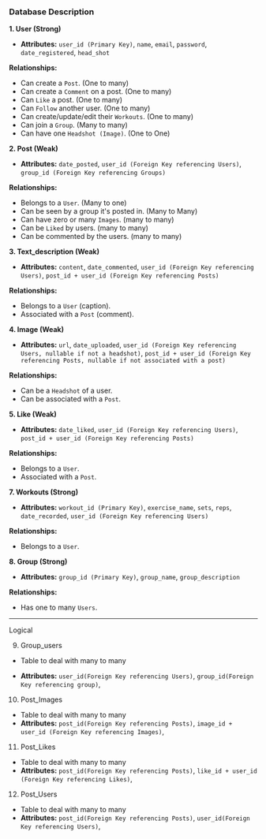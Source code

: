 ### Database Description

**1. User (Strong)**
- **Attributes:** `user_id (Primary Key)`, `name`, `email`, `password`, `date_registered`, `head_shot`

**Relationships:**
- Can create a `Post`. (One to many)
- Can create a `Comment` on a post. (One to many)
- Can `Like` a post. (One to many)
- Can `Follow` another user. (One to many)
- Can create/update/edit their `Workouts`. (One to many)
- Can join a `Group`. (Many to many)
- Can have one `Headshot (Image)`. (One to One)

**2. Post (Weak)**

- **Attributes:**  `date_posted`, `user_id (Foreign Key referencing Users)`, `group_id (Foreign Key referencing Groups)`

**Relationships:**
- Belongs to a `User`. (Many to one)
- Can be seen by a group it's posted in. 
(Many to Many)
- Can have zero or many `Images`.
(many to many)
- Can be `Liked` by users.
(many to many)
- Can be commented by the users. (many to many)

**3. Text_description (Weak)**
- **Attributes:**  `content`, `date_commented`, `user_id (Foreign Key referencing Users)`, `post_id + user_id (Foreign Key referencing Posts)`

**Relationships:**
- Belongs to a `User` (caption).
- Associated with a `Post` (comment).

**4. Image (Weak)**
- **Attributes:** `url`, `date_uploaded`, `user_id (Foreign Key referencing Users, nullable if not a headshot)`, `post_id + user_id (Foreign Key referencing Posts, nullable if not associated with a post)`

**Relationships:**
- Can be a `Headshot` of a user.
- Can be associated with a `Post`.

**5. Like (Weak)**
- **Attributes:** `date_liked`, `user_id (Foreign Key referencing Users)`, `post_id + user_id (Foreign Key referencing Posts)`

**Relationships:**
- Belongs to a `User`.
- Associated with a `Post`.


**7. Workouts (Strong)**
- **Attributes:** `workout_id (Primary Key)`, `exercise_name`, `sets`, `reps`, `date_recorded`, `user_id (Foreign Key referencing Users)`

**Relationships:**
- Belongs to a `User`.

**8. Group (Strong)**
- **Attributes:** `group_id (Primary Key)`, `group_name`, `group_description`

**Relationships:**
- Has one to many `Users`.
  
---- 
Logical 

9. Group_users 
- Table to deal with many to many 

- **Attributes:** `user_id(Foreign Key referencing Users)`, `group_id(Foreign Key referencing group)`, 

10. Post_Images
- Table to deal with many to many 
- **Attributes:** `post_id(Foreign Key referencing Posts)`, `image_id + user_id (Foreign Key referencing Images)`,

11. Post_Likes
- Table to deal with many to many
- **Attributes:** `post_id(Foreign Key referencing Posts)`, `like_id + user_id (Foreign Key referencing Likes)`,

12. Post_Users
- Table to deal with many to many
- **Attributes:** `post_id(Foreign Key referencing Posts)`, `user_id(Foreign Key referencing Users)`,




